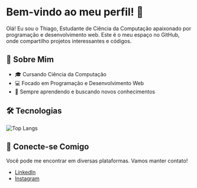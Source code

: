 # Bem-vindo ao meu perfil! 👋

Olá! Eu sou o Thiago, Estudante de Ciência da Computação apaixonado por programação e desenvolvimento web. Este é o meu espaço no GitHub, onde compartilho projetos interessantes e códigos. 

## 🚀 Sobre Mim

- 🎓 Cursando Ciência da Computação
- 💻 Focado em Programação e Desenvolvimento Web
- 🌱 Sempre aprendendo e buscando novos conhecimentos

## 🛠️ Tecnologias
![Top Langs](https://github-readme-stats.vercel.app/api/top-langs/?username=Mnz19&layout=compact)

## 🔗 Conecte-se Comigo

Você pode me encontrar em diversas plataformas. Vamos manter contato!

- [LinkedIn](https://www.linkedin.com/in/thiago-menezes-bcc/)
- [Instagram](https://www.instagram.com/Menezesz_)

